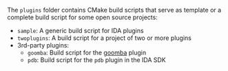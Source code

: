 The `plugins` folder contains CMake build scripts that serve as template or a complete build script for some open source projects:

* `sample`: A generic build script for IDA plugins
* `twoplugins`: A build script for a project of two or more plugins
* 3rd-party plugins:
    * `goomba`: Build script for the [goomba](https://github.com/HexRaysSA/goomba/) plugin
    * `pdb`: Build script for the `pdb` plugin in the IDA SDK
